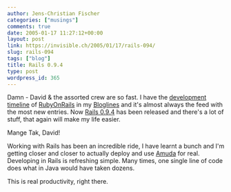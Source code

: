 ```yaml
---
author: Jens-Christian Fischer
categories: ["musings"]
comments: true
date: 2005-01-17 11:27:12+00:00
layout: post
link: https://invisible.ch/2005/01/17/rails-094/
slug: rails-094
tags: ["blog"]
title: Rails 0.9.4
type: post
wordpress_id: 365
---
```


Damn - David & the assorted crew are so fast. I have the [development timeline][1] of [RubyOnRails][2] in my [Bloglines][3] and it's almost always the feed with the most new entries. Now [Rails 0.9.4][5] has been released and there's a lot of stuff, that again will make my life easier.

Mange Tak, David!

Working with Rails has been an incredible ride, I have learnt a bunch and I'm getting closer and closer to actually deploy and use [Amuda][4] for real. Developing in Rails is refreshing simple. Many times, one single line of code does what in Java would have taken dozens.

This is real productivity, right there.


[1]: https://dev.rubyonrails.org/timeline
[2]: https://www.rubyonrails.org
[3]: https://www.bloglines.com
[4]: https://www.amuda.ch
[5]: https://weblog.rubyonrails.com/archives/2005/01/17/rails-094-caching-filters-sqlite3/
